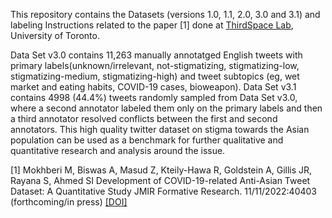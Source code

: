 This repository contains the Datasets (versions 1.0, 1.1, 2.0, 3.0 and 3.1) and labeling Instructions related to the paper [1] done at [ThirdSpace Lab](https://thirdspace.toronto.edu/), University of Toronto.

Data Set v3.0 contains 11,263 manually annotatged English tweets with primary labels(unknown/irrelevant, not-stigmatizing, stigmatizing-low, stigmatizing-medium, stigmatizing-high) and tweet subtopics (eg, wet market and eating habits, COVID-19 cases, bioweapon). Data Set v3.1 contains 4998 (44.4%) tweets randomly sampled from Data Set v3.0, where a second annotator labeled them only on the primary labels and then a third annotator resolved conflicts between the first and second annotators. This high quality twitter dataset on stigma towards the Asian population can be used as a benchmark for further qualitative and quantitative research and analysis around the issue.

[1] Mokhberi M, Biswas A, Masud Z, Kteily-Hawa R, Goldstein A, Gillis JR, Rayana S, Ahmed SI Development of COVID-19-related Anti-Asian Tweet Dataset: A Quantitative Study JMIR Formative Research. 11/11/2022:40403 (forthcoming/in press) [[DOI]](https://preprints.jmir.org/preprint/40403)
